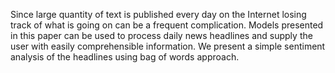 Since large quantity of text is published every day on the Internet losing track of what is going on can be a frequent complication. Models presented in this paper can be used to process daily news headlines and supply the user with easily comprehensible information. We present a simple sentiment analysis of the headlines using bag of words approach.
